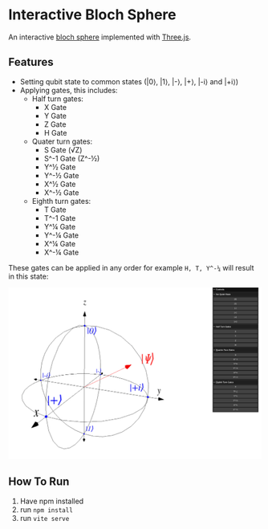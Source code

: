 # Interactive Bloch Sphere

An interactive [bloch sphere](https://en.wikipedia.org/wiki/Bloch_sphere) implemented with [Three.js](https://threejs.org/).

## Features
* Setting qubit state to common states (|0⟩, |1⟩, |-⟩, |+⟩, |-i⟩ and |+i⟩)
* Applying gates, this includes:
  * Half turn gates:
    * X Gate
    * Y Gate
    * Z Gate
    * H Gate
  * Quater turn gates:
    * S Gate (√Z)
    * S^-1 Gate (Z^-½)
    * Y^½ Gate
    * Y^-½ Gate
    * X^½ Gate
    * X^-½ Gate
  * Eighth turn gates:
    * T Gate
    * T^-1 Gate
    * Y^¼ Gate
    * Y^-¼ Gate
    * X^¼ Gate
    * X^-¼ Gate

These gates can be applied in any order for example `H, T, Y^-¼` will result in this state:

![example qubit state](readme-resources/example-qubit-state.png)

## How To Run
1. Have npm installed
2. run `npm install`
3. run `vite serve`

